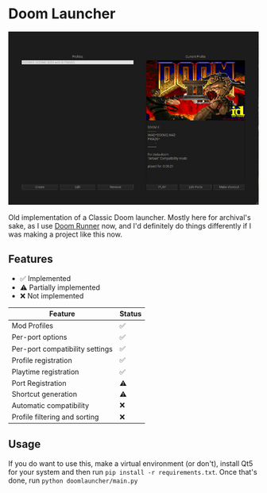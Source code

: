 # Doom Launcher

![GUI Screenshot](./screenshot.png)

Old implementation of a Classic Doom launcher. Mostly here for archival's sake, as I use [Doom Runner](https://github.com/Youda008/DoomRunner) now, and I'd definitely do things differently if I was making a project like this now.

## Features
- ✅ Implemented
- ⚠ Partially implemented
- ❌ Not implemented

| Feature                         | Status |
|---------------------------------|--------|
| Mod Profiles                    | ✅     |
| Per-port options                | ✅     |
| Per-port compatibility settings | ✅     |
| Profile registration            | ✅     |
| Playtime registration           | ✅     |
| Port Registration               | ⚠      |
| Shortcut generation             | ⚠      |
| Automatic compatibility         | ❌     |
| Profile filtering and sorting   | ❌     |

## Usage

If you do want to use this, make a virtual environment (or don't), install Qt5 for your system and then run `pip install -r requirements.txt`. Once that's done, run `python doomlauncher/main.py`
